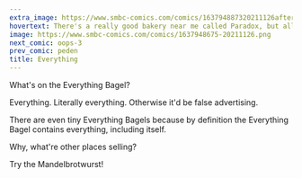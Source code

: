 ```yaml
---
extra_image: https://www.smbc-comics.com/comics/163794887320211126after.png
hovertext: There's a really good bakery near me called Paradox, but all the stuff the make appears to be permitted in this reality.
image: https://www.smbc-comics.com/comics/1637948675-20211126.png
next_comic: oops-3
prev_comic: peden
title: Everything
---
```


What's on the Everything Bagel?

Everything. Literally everything. Otherwise it'd be false advertising.

There are even tiny Everything Bagels because by definition the Everything Bagel contains everything, including itself.

Why, what're other places selling?

Try the Mandelbrotwurst!

